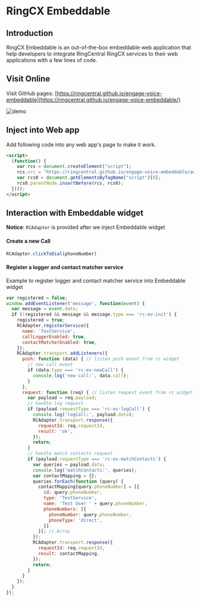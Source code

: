 # RingCX Embeddable

## Introduction

RingCX Embeddable is an out-of-the-box embeddable web application that help developers to integrate RingCentral RingCX services to their web applications with a few lines of code.

## Visit Online

Visit GitHub pages: [https://ringcentral.github.io/engage-voice-embeddable](https://ringcentral.github.io/engage-voice-embeddable/)

![demo](demo.png)

## Inject into Web app

Add following code into any web app's page to make it work.

```html
<script>
  (function() {
    var rcs = document.createElement("script");
    rcs.src = "https://ringcentral.github.io/engage-voice-embeddable/adapter.js";
    var rcs0 = document.getElementsByTagName("script")[0];
    rcs0.parentNode.insertBefore(rcs, rcs0);
  })();
</script>
```

## Interaction with Embeddable widget

**Notice**: `RCAdapter` is provided after we inject Embeddable widget

#### Create a new Call

```js
RCAdapter.clickToDial(phoneNumber)
```

#### Register a logger and contact matcher service

Example to register logger and contact matcher service into Embeddable widget

```js
var registered = false;
window.addEventListener('message', function(event) {
  var message = event.data;
  if (!registered && message && message.type === 'rc-ev-init') {
    registered = true;
    RCAdapter.registerService({
      name: 'TestService',
      callLoggerEnabled: true,
      contactMatcherEnabled: true,
    });
    RCAdapter.transport.addListeners({
      push: function (data) { // listen push event from rc widget
        // new call event
        if (data.type === 'rc-ev-newCall') {
          console.log('new call:', data.call);
        }
      },
      request: function (req) { // listen request event from rc widget
        var payload = req.payload;
        // handle log request
        if (payload.requestType === 'rc-ev-logCall') {
          console.log('logCall:', payload.data);
          RCAdapter.transport.response({
            requestId: req.requestId,
            result: 'ok',
          });
          return;
        }
        // handle match contacts request
        if (payload.requestType === 'rc-ev-matchContacts') {
          var queries = payload.data;
          console.log('matchContacts:', queries);
          var contactMapping = {};
          queries.forEach(function (query) {
            contactMapping[query.phoneNumber] = [{
              id: query.phoneNumber,
              type: 'TestService',
              name: 'Test User ' + query.phoneNumber,
              phoneNumbers: [{
                phoneNumber: query.phoneNumber,
                phoneType: 'direct',
              }]
            }]; // Array
          });
          RCAdapter.transport.response({
            requestId: req.requestId,
            result: contactMapping,
          });
          return;
        }
      }
    });
  }
});
```
